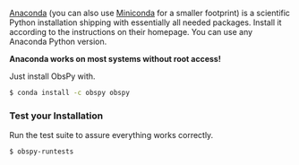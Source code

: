 [Anaconda](https://store.continuum.io/cshop/anaconda/) (you can also use [Miniconda](http://conda.pydata.org/miniconda.html) for a smaller footprint) is a scientific Python installation shipping with essentially all needed packages. Install it according to the instructions on their homepage. You can use any Anaconda Python version.

**Anaconda works on most systems without root access!**

Just install ObsPy with.

```bash
$ conda install -c obspy obspy
```


### Test your Installation

Run the test suite to assure everything works correctly.

```bash
$ obspy-runtests
```